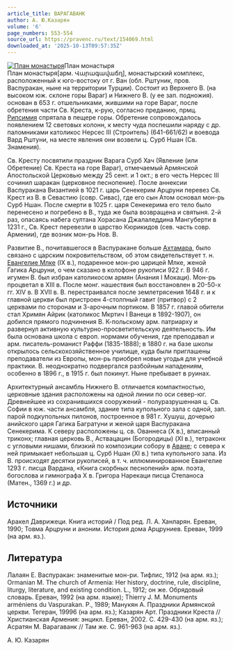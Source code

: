 ```yaml
---
article_title: ВАРАГАВАНК
author: А. Ю.Казарян
volume: '6'
page_numbers: 553-554
source_url: https://pravenc.ru/text/154069.html
downloaded_at: '2025-10-13T09:57:35Z'
---
```


[![План монастыря](https://pravenc.ru/data/447/461/1234/i200.jpg "Кликните для увеличения картинки")](https://pravenc.ru/data/447/461/1234/i400.jpg)План монастыря  
План монастыря[арм. Վարագավաճղ], монастырский комплекс, расположенный к юго-востоку от г. Ван (обл. Рштуник, пров. Васпуракан, ныне на территории Турции). Состоит из Верхнего В. (на высоком юж. склоне горы Вараг) и Нижнего В. (у ее зап. подножия). основан в 653 г. отшельниками, жившими на горе Вараг, после обретения части Св. Креста, к-рую, согласно преданию, прмц. [Рипсимия](https://pravenc.ru/text/Рипсимия.html) спрятала в пещере горы. Обретение сопровождалось появлением 12 световых колонн, к месту чуда поспешили наряду с др. паломниками католикос Нерсес III (Строитель) (641-661/62) и воевода Вард Рштуни, на месте явления они возвели ц. Сурб Ншан (Св. Знамения).

Св. Кресту посвятили праздник Варага Сурб Хач (Явление (или Обретение) Св. Креста на горе Вараг), отмечаемый Армянской Апостольской Церковью между 25 сент. и 1 окт.; в его честь Нерсес III сочинил шаракан (церковное песнопение). После аннексии Васпуракана Византией в 1021 г. царь Сенекерим Арцруни перевез Св. Крест из В. в Севастию (совр. Сивас), где его сын Атом основал мон-рь Сурб Ншан. После смерти в 1025 г. царя Сенекерима его тело было перенесено и погребено в В., туда же была возвращена и святыня. 2-й раз, опасаясь набега султана Хорасана Джалаледдина Мангуберти в 1231 г., Св. Крест перевезли в царство Кюрикидов (сев. часть совр. Армении), где возник мон-рь Нов. В.

Развитие В., почитавшегося в Васпуракане больше [Ахтамара](https://pravenc.ru/text/Ахтамара.html), было связано с царским покровительством, об этом свидетельствует т. н. [Евангелие Млке](<https://pravenc.ru/text/Евангелие Млке.html>) (IX в.), подаренное мон-рю царицей Млке, женой Гагика Арцруни, о чем сказано в колофоне рукописи 922 г. В 946 г. игумен В. был избран католикосом армян (Анания I Мокаци). Мон-рь процветал в XIII в. После монг. нашествия был восстановлен в 20-50-х гг. XIV в. В XVII в. В. перестраивался после землетрясения 1648 г. и к главной церкви был пристроен 4-столпный гавит (притвор) с 2 церквами по сторонам и 3-арочным портиком. В 1857 г. главой обители стал Хримян Айрик (католикос Мкртич I Ванеци в 1892-1907), он добился прямого подчинения В. К-польскому арм. патриарху и развернул активную культурно-просветительскую деятельность. Им была основана школа с европ. нормами обучения, где преподавал и арм. писатель-романист Раффи (1835-1888); в 1880 г. на базе школы открылось сельскохозяйственное училище, куда были приглашены преподаватели из Европы, мон-рь приобрел новые угодья для учебной практики. В. неоднократно подвергался разбойным нападениям, особенно в 1896 г., в 1915 г. был покинут. Ныне пребывает в руинах.

Архитектурный ансамбль Нижнего В. отличается компактностью, церковные здания расположены на одной линии по оси север-юг. Древнейшее из сохранившихся сооружений - полуразрушенная ц. Св. Софии в юж. части ансамбля, здание типа купольного зала с одной, зап. парой подкупольных пилонов, построенное в 981 г. Хушуш, дочерью анийского царя Гагика Багратуни и женой царя Васпуракана Сенекерима. К северу расположены ц. св. Ованнеса (X в.), вписанный триконх; главная церковь В., Аствацацин (Богородицы) (XI в.), тетраконх с угловыми нишами, близкий по композиции собору в [Аване](https://pravenc.ru/text/Авана.html); с севера к ней примыкает небольшая ц. Сурб Ншан (XI в.) типа купольного зала. Из В. происходят десятки рукописей, в т. ч. иллюминированное Евангелие 1293 г. писца Вардана, «Книга скорбных песнопений» арм. поэта, богослова и гимнографа X в. Григора Нарекаци писца Степаноса (Матен., 1369 г.) и др.

## Источники

Аракел Даврижеци. Книга историй / Под ред. Л. А. Ханларян. Ереван, 1990; Товма Арцруни и аноним. История дома Арцруниев. Ереван, 1999 (на арм. яз.).

## Литература

Лалаян Е. Васпуракан: знаменитые мон-ри. Тифлис, 1912 (на арм. яз.); Ormanian M. The church of Armenia: Her history, doctrine, rule, discipline, liturgy, literature, and existing condition. L., 1912; он же. Обрядовый словарь. Ереван, 1992 (на арм. языке); Thierry J. M. Monuments arméniens du Vaspurakan. P., 1989; Манукян А. Праздники Армянской церкви. Тегеран, 19996 (на арм. яз.); Казарян Арт. Праздники Креста // Христианская Армения: энцикл. Ереван, 2002. С. 429-430 (на арм. яз.); Асратян М. Варагаванк // Там же. С. 961-963 (на арм. яз.).

А. Ю.  Казарян
